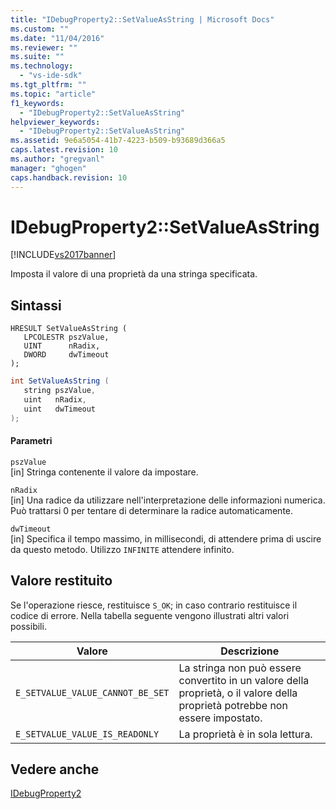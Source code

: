 ```yaml
---
title: "IDebugProperty2::SetValueAsString | Microsoft Docs"
ms.custom: ""
ms.date: "11/04/2016"
ms.reviewer: ""
ms.suite: ""
ms.technology: 
  - "vs-ide-sdk"
ms.tgt_pltfrm: ""
ms.topic: "article"
f1_keywords: 
  - "IDebugProperty2::SetValueAsString"
helpviewer_keywords: 
  - "IDebugProperty2::SetValueAsString"
ms.assetid: 9e6a5054-41b7-4223-b509-b93689d366a5
caps.latest.revision: 10
ms.author: "gregvanl"
manager: "ghogen"
caps.handback.revision: 10
---
```

# IDebugProperty2::SetValueAsString
[!INCLUDE[vs2017banner](../../../code-quality/includes/vs2017banner.md)]

Imposta il valore di una proprietà da una stringa specificata.  
  
## Sintassi  
  
```cpp#  
HRESULT SetValueAsString (   
   LPCOLESTR pszValue,  
   UINT      nRadix,  
   DWORD     dwTimeout  
);  
```  
  
```c#  
int SetValueAsString (   
   string pszValue,  
   uint   nRadix,  
   uint   dwTimeout  
);  
```  
  
#### Parametri  
 `pszValue`  
 \[in\]  Stringa contenente il valore da impostare.  
  
 `nRadix`  
 \[in\]  Una radice da utilizzare nell'interpretazione delle informazioni numerica.  Può trattarsi 0 per tentare di determinare la radice automaticamente.  
  
 `dwTimeout`  
 \[in\]  Specifica il tempo massimo, in millisecondi, di attendere prima di uscire da questo metodo.  Utilizzo `INFINITE` attendere infinito.  
  
## Valore restituito  
 Se l'operazione riesce, restituisce `S_OK`; in caso contrario restituisce il codice di errore.  Nella tabella seguente vengono illustrati altri valori possibili.  
  
|Valore|Descrizione|  
|------------|-----------------|  
|`E_SETVALUE_VALUE_CANNOT_BE_SET`|La stringa non può essere convertito in un valore della proprietà, o il valore della proprietà potrebbe non essere impostato.|  
|`E_SETVALUE_VALUE_IS_READONLY`|La proprietà è in sola lettura.|  
  
## Vedere anche  
 [IDebugProperty2](../../../extensibility/debugger/reference/idebugproperty2.md)